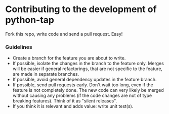 # Contributing to the development of python-tap

Fork this repo, write code and send a pull request. Easy!

### Guidelines
* Create a branch for the feature you are about to write.
* If possible, isolate the changes in the branch to the feature only. Merges will be easier if general refactorings, that are not specific to the feature, are made in separate branches.
* If possible, avoid general dependency updates in the feature branch.
* If possible, send pull requests early. Don't wait too long, even if the feature is not completely done. The new code can very likely be merged without causing any problems (if the code changes are not of type breaking features). Think of it as "silent releases".
* If you think it is relevant and adds value: write unit test(s).
